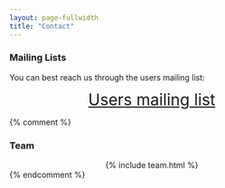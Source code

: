 ```yaml
---
layout: page-fullwidth
title: "Contact"
---
```


### Mailing Lists

You can best reach us through the users mailing list:

<div style="text-align:center; font-size: 200%;">
<a href="http://groups.google.com/group/webanno-user">Users mailing list</a>
</div>

{% comment %}
### Team

<div style="text-align: center;">
{% include team.html %}
</div>
{% endcomment %}
